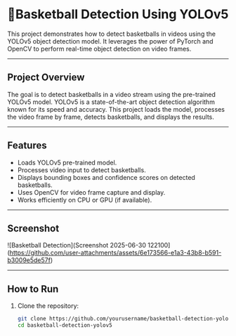# 🏀Basketball Detection Using YOLOv5

This project demonstrates how to detect basketballs in videos using the YOLOv5 object detection model. It leverages the power of PyTorch and OpenCV to perform real-time object detection on video frames.

---

## Project Overview

The goal is to detect basketballs in a video stream using the pre-trained YOLOv5 model. YOLOv5 is a state-of-the-art object detection algorithm known for its speed and accuracy. This project loads the model, processes the video frame by frame, detects basketballs, and displays the results.

---

## Features

- Loads YOLOv5 pre-trained model.
- Processes video input to detect basketballs.
- Displays bounding boxes and confidence scores on detected basketballs.
- Uses OpenCV for video frame capture and display.
- Works efficiently on CPU or GPU (if available).

---

## Screenshot

![Basketball Detection](Screenshot 2025-06-30 122100](https://github.com/user-attachments/assets/6e173566-e1a3-43b8-b591-b3009e5de57f)

---

## How to Run

1. Clone the repository:
   ```bash
   git clone https://github.com/yourusername/basketball-detection-yolov5.git
   cd basketball-detection-yolov5
